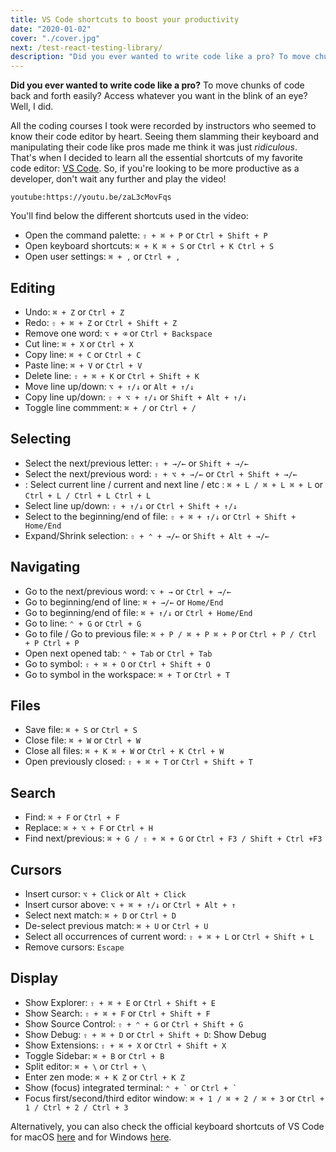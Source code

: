 ```yaml
---
title: VS Code shortcuts to boost your productivity
date: "2020-01-02"
cover: "./cover.jpg"
next: /test-react-testing-library/
description: "Did you ever wanted to write code like a pro? To move chunks of code back and forth easily? Access whatever you want in the blink of an eye? Well, I did."
---
```


**Did you ever wanted to write code like a pro?** To move chunks of code back and forth easily? Access whatever you want in the blink of an eye? Well, I did.

All the coding courses I took were recorded by instructors who seemed to know their code editor by heart. Seeing them slamming their keyboard and manipulating their code like pros made me think it was just _ridiculous_. That's when I decided to learn all the essential shortcuts of my favorite code editor: [VS Code](https://code.visualstudio.com/). So, if you're looking to be more productive as a developer, don't wait any further and play the video!

`youtube:https://youtu.be/zaL3cMovFqs`

You'll find below the different shortcuts used in the video:

- Open the command palette: `⇧ + ⌘ + P` or `Ctrl + Shift + P`
- Open keyboard shortcuts: `⌘ + K ⌘ + S` or `Ctrl + K Ctrl + S`
- Open user settings: `⌘ + ,` or `Ctrl + ,`

## Editing

- Undo: `⌘ + Z` or `Ctrl + Z`
- Redo: `⇧ + ⌘ + Z` or `Ctrl + Shift + Z`
- Remove one word: `⌥ + ⌫` or `Ctrl + Backspace`
- Cut line: `⌘ + X` or `Ctrl + X`
- Copy line: `⌘ + C` or `Ctrl + C`
- Paste line: `⌘ + V` or `Ctrl + V`
- Delete line: `⇧ + ⌘ + K` or `Ctrl + Shift + K`
- Move line up/down: `⌥ + ↑/↓` or `Alt + ↑/↓`
- Copy line up/down: `⇧ + ⌥ + ↑/↓` or `Shift + Alt + ↑/↓`
- Toggle line commment: `⌘ + /` or `Ctrl + /`

## Selecting

- Select the next/previous letter: `⇧ + →/←` or `Shift + →/←`
- Select the next/previous word: `⇧ + ⌥ + →/←` or `Ctrl + Shift + →/←`
- : Select current line / current and next line / etc : `⌘ + L / ⌘ + L ⌘ + L` or `Ctrl + L / Ctrl + L Ctrl + L`
- Select line up/down: `⇧ + ↑/↓` or `Ctrl + Shift + ↑/↓`
- Select to the beginning/end of file: `⇧ + ⌘ + ↑/↓` or `Ctrl + Shift + Home/End`
- Expand/Shrink selection: `⇧ + ⌃ + →/←` or `Shift + Alt + →/←`

## Navigating

- Go to the next/previous word: `⌥ + →` or `Ctrl + →/←`
- Go to beginning/end of line: `⌘ + →/←` or `Home/End`
- Go to beginning/end of file: `⌘ + ↑/↓` or `Ctrl + Home/End`
- Go to line: `⌃ + G` or `Ctrl + G`
- Go to file / Go to previous file: `⌘ + P / ⌘ + P ⌘ + P` or `Ctrl + P / Ctrl + P Ctrl + P`
- Open next opened tab: `⌃ + Tab` or `Ctrl + Tab`
- Go to symbol: `⇧ + ⌘ + O` or `Ctrl + Shift + O`
- Go to symbol in the workspace: `⌘ + T` or `Ctrl + T`

## Files

- Save file: `⌘ + S` or `Ctrl + S`
- Close file: `⌘ + W` or `Ctrl + W`
- Close all files: `⌘ + K ⌘ + W` or `Ctrl + K Ctrl + W`
- Open previously closed: `⇧ + ⌘ + T` or `Ctrl + Shift + T`

## Search

- Find: `⌘ + F` or `Ctrl + F`
- Replace: `⌘ + ⌥ + F` or `Ctrl + H`
- Find next/previous: `⌘ + G / ⇧ + ⌘ + G` or `Ctrl + F3 / Shift + Ctrl +F3`

## Cursors

- Insert cursor: `⌥ + Click` or `Alt + Click`
- Insert cursor above: `⌥ + ⌘ + ↑/↓` or `Ctrl + Alt + ↑`
- Select next match: `⌘ + D` or `Ctrl + D`
- De-select previous match: `⌘ + U` or `Ctrl + U`
- Select all occurrences of current word: `⇧ + ⌘ + L` or `Ctrl + Shift + L`
- Remove cursors: `Escape`

## Display

- Show Explorer: `⇧ + ⌘ + E` or `Ctrl + Shift + E`
- Show Search: `⇧ + ⌘ + F` or `Ctrl + Shift + F`
- Show Source Control: `⇧ + ⌃ + G` or `Ctrl + Shift + G`
- Show Debug: `⇧ + ⌘ + D` or `Ctrl + Shift + D`: Show Debug
- Show Extensions: `⇧ + ⌘ + X` or `Ctrl + Shift + X`
- Toggle Sidebar: `⌘ + B` or `Ctrl + B`
- Split editor: `⌘ + \` or `Ctrl + \`
- Enter zen mode: `⌘ + K Z` or `Ctrl + K Z`
- Show (focus) integrated terminal: `` ⌃ + ` `` or `` Ctrl + ` ``
- Focus first/second/third editor window: `⌘ + 1 / ⌘ + 2 / ⌘ + 3` or `Ctrl + 1 / Ctrl + 2 / Ctrl + 3`

Alternatively, you can also check the official keyboard shortcuts of VS Code for macOS [here](https://code.visualstudio.com/shortcuts/keyboard-shortcuts-macos.pdf) and for Windows [here](https://code.visualstudio.com/shortcuts/keyboard-shortcuts-windows.pdf).
